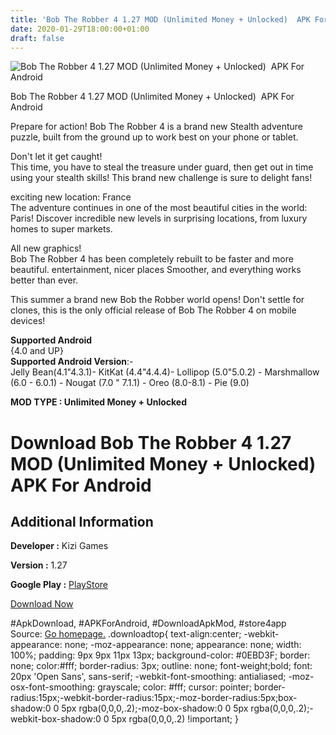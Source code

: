 ```yaml
---
title: 'Bob The Robber 4 1.27 MOD (Unlimited Money + Unlocked)  APK For Android'
date: 2020-01-29T18:00:00+01:00
draft: false
---
```


![Bob The Robber 4 1.27 MOD (Unlimited Money + Unlocked)  APK For Android](https://i0.wp.com/apkhome.net/wp-content/uploads/2020/01/Bob-The-Robber-4-1.27-MOD-Unlimited-Money-Unlocked.png "Bob The Robber 4 1.27 MOD (Unlimited Money + Unlocked)  APK For Android")

  

Bob The Robber 4 1.27 MOD (Unlimited Money + Unlocked)  APK For Android

Prepare for action! Bob The Robber 4 is a brand new Stealth adventure puzzle, built from the ground up to work best on your phone or tablet.

Don't let it get caught!  
This time, you have to steal the treasure under guard, then get out in time using your stealth skills! This brand new challenge is sure to delight fans!

exciting new location: France  
The adventure continues in one of the most beautiful cities in the world: Paris! Discover incredible new levels in surprising locations, from luxury homes to super markets.

All new graphics!  
Bob The Robber 4 has been completely rebuilt to be faster and more beautiful. entertainment, nicer places Smoother, and everything works better than ever.

This summer a brand new Bob the Robber world opens! Don't settle for clones, this is the only official release of Bob The Robber 4 on mobile devices!

**Supported Android**  
{4.0 and UP}  
**Supported Android Version**:-  
Jelly Bean(4.1"4.3.1)- KitKat (4.4"4.4.4)- Lollipop (5.0"5.0.2) - Marshmallow (6.0 - 6.0.1) - Nougat (7.0 " 7.1.1) - Oreo (8.0-8.1) - Pie (9.0)

**MOD TYPE : Unlimited Money + Unlocked**

Download Bob The Robber 4 1.27 MOD (Unlimited Money + Unlocked)  APK For Android
=================================================================================

Additional Information
----------------------

**Developer :** Kizi Games

**Version :** 1.27

**Google Play :** [PlayStore](https://play.google.com/store/apps/details?id=com.flazm.bobtherobber4)

  

[Download Now](https://store4app.co/post/bob-the-robber-4-1-27-mod-unlimited-money-unlocked-apk-for-android_1580317070)

  
#ApkDownload, #APKForAndroid, #DownloadApkMod, #store4app  
Source: [Go homepage.](https://store4app.co/post/bob-the-robber-4-1-27-mod-unlimited-money-unlocked-apk-for-android_1580317070) .downloadtop{ text-align:center; -webkit-appearance: none; -moz-appearance: none; appearance: none; width: 100%; padding: 9px 9px 11px 13px; background-color: #0EBD3F; border: none; color:#fff; border-radius: 3px; outline: none; font-weight;bold; font: 20px 'Open Sans', sans-serif; -webkit-font-smoothing: antialiased; -moz-osx-font-smoothing: grayscale; color: #fff; cursor: pointer; border-radius:15px;-webkit-border-radius:15px;-moz-border-radius:5px;box-shadow:0 0 5px rgba(0,0,0,.2);-moz-box-shadow:0 0 5px rgba(0,0,0,.2);-webkit-box-shadow:0 0 5px rgba(0,0,0,.2) !important; }